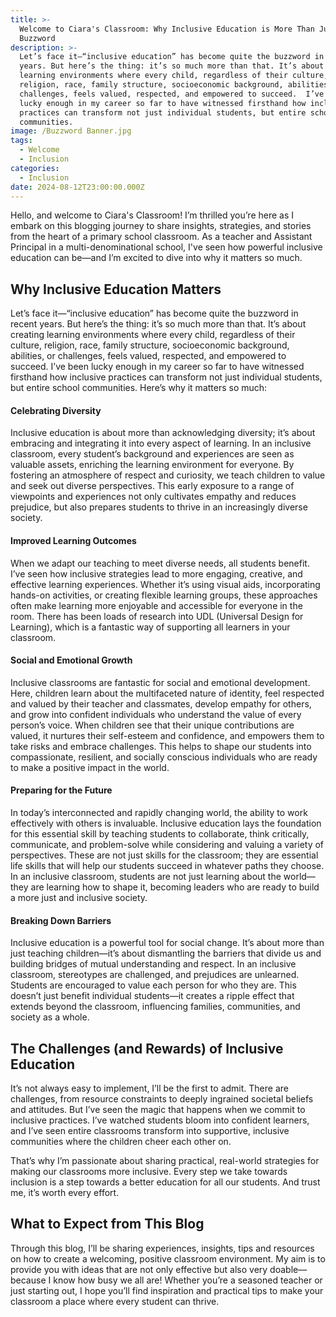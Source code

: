 ```yaml
---
title: >-
  Welcome to Ciara's Classroom: Why Inclusive Education is More Than Just a
  Buzzword
description: >-
  Let’s face it—“inclusive education” has become quite the buzzword in recent
  years. But here’s the thing: it’s so much more than that. It’s about creating
  learning environments where every child, regardless of their culture,
  religion, race, family structure, socioeconomic background, abilities, or
  challenges, feels valued, respected, and empowered to succeed.  I’ve been
  lucky enough in my career so far to have witnessed firsthand how inclusive
  practices can transform not just individual students, but entire school
  communities.
image: /Buzzword Banner.jpg
tags:
  - Welcome
  - Inclusion
categories:
  - Inclusion
date: 2024-08-12T23:00:00.000Z
---
```


Hello, and welcome to Ciara's Classroom! I’m thrilled you’re here as I embark on this blogging journey to share insights, strategies, and stories from the heart of a primary school classroom. As a teacher and Assistant Principal in a multi-denominational school, I've seen how powerful inclusive education can be—and I’m excited to dive into why it matters so much.

## Why Inclusive Education Matters

Let’s face it—“inclusive education” has become quite the buzzword in recent years. But here’s the thing: it’s so much more than that. It’s about creating learning environments where every child, regardless of their culture, religion, race, family structure, socioeconomic background, abilities, or challenges, feels valued, respected, and empowered to succeed. I’ve been lucky enough in my career so far to have witnessed firsthand how inclusive practices can transform not just individual students, but entire school communities. Here’s why it matters so much:

#### Celebrating Diversity

Inclusive education is about more than acknowledging diversity; it’s about embracing and integrating it into every aspect of learning. In an inclusive classroom, every student’s background and experiences are seen as valuable assets, enriching the learning environment for everyone. By fostering an atmosphere of respect and curiosity, we teach children to value and seek out diverse perspectives. This early exposure to a range of viewpoints and experiences not only cultivates empathy and reduces prejudice, but also prepares students to thrive in an increasingly diverse society.

#### Improved Learning Outcomes

When we adapt our teaching to meet diverse needs, all students benefit. I’ve seen how inclusive strategies lead to more engaging, creative, and effective learning experiences. Whether it’s using visual aids, incorporating hands-on activities, or creating flexible learning groups, these approaches often make learning more enjoyable and accessible for everyone in the room. There has been loads of research into UDL (Universal Design for Learning), which is a fantastic way of supporting all learners in your classroom.

#### Social and Emotional Growth

Inclusive classrooms are fantastic for social and emotional development. Here, children learn about the multifaceted nature of identity, feel respected and valued by their teacher and classmates, develop empathy for others, and grow into confident individuals who understand the value of every person’s voice. When children see that their unique contributions are valued, it nurtures their self-esteem and confidence, and empowers them to take risks and embrace challenges. This helps to shape our students into compassionate, resilient, and socially conscious individuals who are ready to make a positive impact in the world.

#### Preparing for the Future

In today’s interconnected and rapidly changing world, the ability to work effectively with others is invaluable. Inclusive education lays the foundation for this essential skill by teaching students to collaborate, think critically, communicate, and problem-solve while considering and valuing a variety of perspectives. These are not just skills for the classroom; they are essential life skills that will help our students succeed in whatever paths they choose. In an inclusive classroom, students are not just learning about the world—they are learning how to shape it, becoming leaders who are ready to build a more just and inclusive society.

#### Breaking Down Barriers

Inclusive education is a powerful tool for social change. It’s about more than just teaching children—it’s about dismantling the barriers that divide us and building bridges of mutual understanding and respect. In an inclusive classroom, stereotypes are challenged, and prejudices are unlearned. Students are encouraged to value each person for who they are. This doesn’t just benefit individual students—it creates a ripple effect that extends beyond the classroom, influencing families, communities, and society as a whole.

## The Challenges (and Rewards) of Inclusive Education

It’s not always easy to implement, I’ll be the first to admit. There are challenges, from resource constraints to deeply ingrained societal beliefs and attitudes. But I’ve seen the magic that happens when we commit to inclusive practices. I’ve watched students bloom into confident learners, and I’ve seen entire classrooms transform into supportive, inclusive communities where the children cheer each other on.

That’s why I’m passionate about sharing practical, real-world strategies for making our classrooms more inclusive. Every step we take towards inclusion is a step towards a better education for all our students. And trust me, it’s worth every effort.

## What to Expect from This Blog

Through this blog, I’ll be sharing experiences, insights, tips and resources on how to create a welcoming, positive classroom environment. My aim is to provide you with ideas that are not only effective but also very doable—because I know how busy we all are! Whether you’re a seasoned teacher or just starting out, I hope you’ll find inspiration and practical tips to make your classroom a place where every student can thrive.
